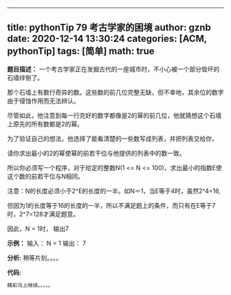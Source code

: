 
---
title: pythonTip 79 考古学家的困境
author: gznb
date: 2020-12-14 13:30:24
categories: [ACM, pythonTip]
tags: [简单]
math: true
---

**题目描述：**
一个考古学家正在发掘古代的一座城市时，不小心被一个部分毁坏的石墙绊倒了。
那个石墙上有数行奇异的数。这些数的前几位完整无缺，但不幸地，其余位的数字由于侵蚀作用而无法辨认。
尽管如此，他注意到每一行完好的数字都像是2的幂的前几位，他就猜想这个石墙上原先的所有数都是2的幂。
为了验证自己的想法，他选择了能看清楚的一些数写成列表，并把列表交给你，
请你求出最小的2的幂使幂的前若干位与他提供的列表中的数一致。
所以你必须写一个程序，对于给定的整数N(1 <= N <= 100)，求出最小的指数E使这个数的前若干位与N相同。
注意：N的长度必须小于2^E的长度的一半。如N＝1，当E等于4时，虽然2^4=16,
但因为1的长度等于16的长度的一半，所以不满足题上的条件，而只有在E等于7时，2^7=128才满足题意。
因此，N = 1时， 输出7

**示例：**
输入：
N = 1
输出：
7


**分析:**
稍等片刻。。。。

**代码:**
```python
精彩马上继续。。。。。
```
